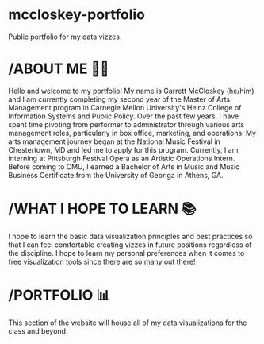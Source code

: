 # mccloskey-portfolio
Public portfolio for my data vizzes. 

# /ABOUT ME 👨‍💻
Hello and welcome to my portfolio! My name is Garrett McCloskey (he/him) and I am currently completing my second year of the Master of Arts Management program in Carnegie Mellon University's Heinz College of Information Systems and Public Policy. Over the past few years, I have spent time pivoting from performer to administrator through various arts management roles, particularly in box office, marketing, and operations. My arts management journey began at the National Music Festival in Chestertown, MD and led me to apply for this program. Currently, I am interning at Pittsburgh Festival Opera as an Artistic Operations Intern. Before coming to CMU, I earned a Bachelor of Arts in Music and Music Business Certificate from the University of Georiga in Athens, GA. 

# /WHAT I HOPE TO LEARN 📚
I hope to learn the basic data visualization principles and best practices so that I can feel comfortable creating vizzes in future positions regardless of the discipline. I hope to learn my personal preferences when it comes to free visualization tools since there are so many out there! 

# /PORTFOLIO 📊
This section of the website will house all of my data visualizations for the class and beyond. 
